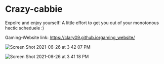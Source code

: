 # Crazy-cabbie
Expolre and enjoy yourself! 
A little effort to get you out of your monotonous hectic scheduele :)

Gaming-Website link: https://clary09.github.io/gaming_website/

![Screen Shot 2021-06-26 at 3 42 07 PM](https://user-images.githubusercontent.com/78691639/123509764-17a39600-d695-11eb-8f67-fc84d3f6176e.png)

![Screen Shot 2021-06-26 at 3 41 18 PM](https://user-images.githubusercontent.com/78691639/123509750-0064a880-d695-11eb-9d96-9a3f9517591a.png)
